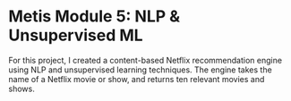 # Metis Module 5: NLP & Unsupervised ML

For this project, I created a content-based Netflix recommendation engine using NLP and unsupervised learning techniques. 
The engine takes the name of a Netflix movie or show, and returns ten relevant movies and shows. 
